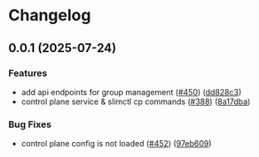 # Changelog

## 0.0.1 (2025-07-24)


### Features

* add api endpoints for group management ([#450](https://github.com/agntcy/slim/issues/450)) ([dd828c3](https://github.com/agntcy/slim/commit/dd828c3bef6004ae3455987a13dbf8ebefd05695))
* control plane service & slimctl cp commands ([#388](https://github.com/agntcy/slim/issues/388)) ([8a17dba](https://github.com/agntcy/slim/commit/8a17dbad99fa679e07585ca4fbcefe9cb3fa8a29))


### Bug Fixes

* control plane config is not loaded ([#452](https://github.com/agntcy/slim/issues/452)) ([97eb609](https://github.com/agntcy/slim/commit/97eb609ad176342769214837e57af989d4075a50))
